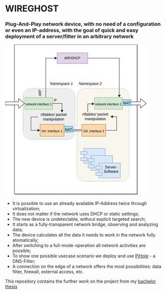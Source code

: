# WIREGHOST
### Plug-And-Play network device, with no need of a configuration or even an IP-address, with the goal of quick and easy deployment of a server/filter in an arbitrary network

<img src="media/interceptor_en.png" />

- It is possible to use an already available IP-Address twice through virtualization;
- It does not matter if the network uses DHCP or static settings;
- The new device is undetectable, without explicit targeted search;
- It starts as a fully-transparent network bridge, observing and analyzing data;
- The device calculates all the data it needs to work in the network fully atomatically;
- After switching to a full-mode-operation all network activities are possible;
- To show one possible usecase scenario we deploy and use <a href="https://pi-hole.net/">PiHole</a> - a DNS-Filter;
- A connection on the edge of a network offers the most possibilities: data filter, firewall, external access, etc.


This repository contains the further work on the project from my <a href="https://github.com/vlzware/AKAD_BEDEN/tree/master/Bachelorarbeit">bachelor thesis</a>
